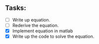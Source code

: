 ## Tasks:
- [ ] Write up equation.
- [ ] Rederive the equation.
- [x] Implement equation in matlab
- [x] Write up the code to solve the equation.
